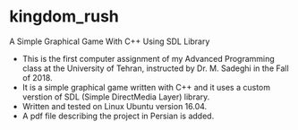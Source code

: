 # kingdom_rush
A Simple Graphical Game With C++ Using SDL Library

* This is the first computer assignment of my Advanced Programming class at the University of Tehran, instructed by Dr. M. Sadeghi in the Fall of 2018.
* It is a simple graphical game written with C++ and it uses a custom verstion of SDL (Simple DirectMedia Layer) library.
* Written and tested on Linux Ubuntu version 16.04.
* A pdf file describing the project in Persian is added.

